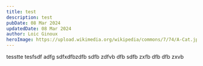 ```yaml
---
title: test
description: test
pubDate: 08 Mar 2024
updatedDate: 08 Mar 2024
author: Loic Ginoux
heroImage: https://upload.wikimedia.org/wikipedia/commons/7/74/A-Cat.jpg
---
```

tesstte tesfsdf adfg sdfxdfbzdfb sdfb zdfvb dfb sdfb zxfb dfb dfb zxvb
